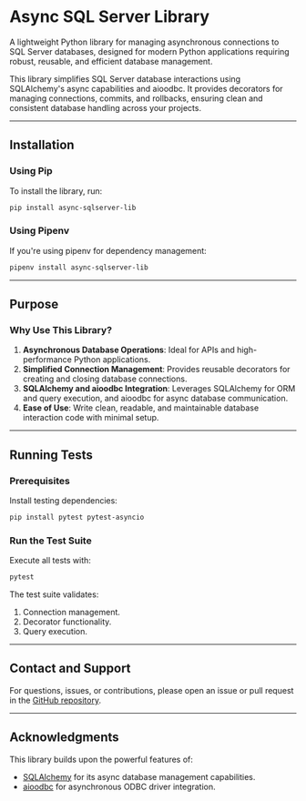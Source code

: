 
# Async SQL Server Library

A lightweight Python library for managing asynchronous connections to SQL Server databases, designed for modern Python applications requiring robust, reusable, and efficient database management.

This library simplifies SQL Server database interactions using SQLAlchemy's async capabilities and aioodbc. It provides decorators for managing connections, commits, and rollbacks, ensuring clean and consistent database handling across your projects.

---

## Installation

### Using Pip
To install the library, run:
```bash
pip install async-sqlserver-lib
```

### Using Pipenv
If you're using pipenv for dependency management:
```bash
pipenv install async-sqlserver-lib
```

---

## Purpose

### Why Use This Library?
1. **Asynchronous Database Operations**: Ideal for APIs and high-performance Python applications.
2. **Simplified Connection Management**: Provides reusable decorators for creating and closing database connections.
3. **SQLAlchemy and aioodbc Integration**: Leverages SQLAlchemy for ORM and query execution, and aioodbc for async database communication.
4. **Ease of Use**: Write clean, readable, and maintainable database interaction code with minimal setup.

---

## Running Tests

### Prerequisites
Install testing dependencies:
```bash
pip install pytest pytest-asyncio
```

### Run the Test Suite
Execute all tests with:
```bash
pytest
```

The test suite validates:
1. Connection management.
2. Decorator functionality.
3. Query execution.

---


## Contact and Support

For questions, issues, or contributions, please open an issue or pull request in the [GitHub repository](https://github.com/brandaolu94s/async-sqlserver-lib).

---

## Acknowledgments

This library builds upon the powerful features of:
- [SQLAlchemy](https://www.sqlalchemy.org/) for its async database management capabilities.
- [aioodbc](https://github.com/aio-libs/aioodbc) for asynchronous ODBC driver integration.
